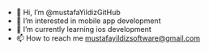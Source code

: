 - 👋 Hi, I’m @mustafaYildizGitHub
- 👀 I’m interested in mobile app development
- 🌱 I’m currently learning ios development
- 📫 How to reach me mustafayildizsoftware@gmail.com

<!---
mustafaYildizGitHub/mustafaYildizGitHub is a ✨ special ✨ repository because its `README.md` (this file) appears on your GitHub profile.
You can click the Preview link to take a look at your changes.
--->
